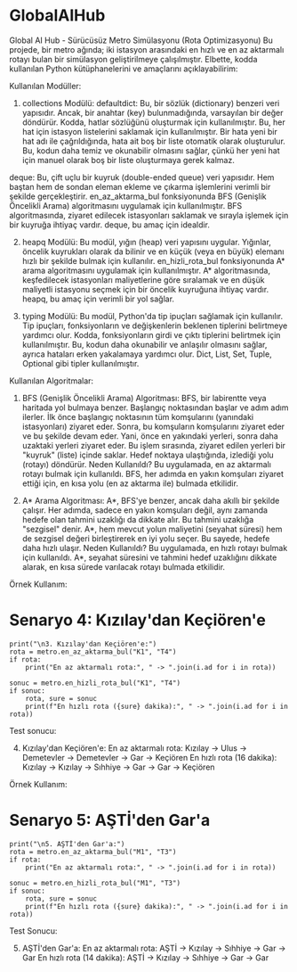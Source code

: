 # GlobalAIHub
Global AI Hub - Sürücüsüz Metro Simülasyonu (Rota Optimizasyonu)
Bu projede, bir metro ağında; iki istasyon arasındaki en hızlı ve en az aktarmalı rotayı bulan bir simülasyon geliştirilmeye çalışılmıştır.
Elbette, kodda kullanılan Python kütüphanelerini ve amaçlarını açıklayabilirim:

Kullanılan Modüller:
1. collections Modülü:
defaultdict:
Bu, bir sözlük (dictionary) benzeri veri yapısıdır. Ancak, bir anahtar (key) bulunmadığında, varsayılan bir değer döndürür.
Kodda, hatlar sözlüğünü oluşturmak için kullanılmıştır. Bu, her hat için istasyon listelerini saklamak için kullanılmıştır. Bir hata yeni bir hat adı ile çağrıldığında, hata ait boş bir liste otomatik olarak oluşturulur.
Bu, kodun daha temiz ve okunabilir olmasını sağlar, çünkü her yeni hat için manuel olarak boş bir liste oluşturmaya gerek kalmaz.

deque:
Bu, çift uçlu bir kuyruk (double-ended queue) veri yapısıdır. Hem baştan hem de sondan eleman ekleme ve çıkarma işlemlerini verimli bir şekilde gerçekleştirir.
en_az_aktarma_bul fonksiyonunda BFS (Genişlik Öncelikli Arama) algoritmasını uygulamak için kullanılmıştır. BFS algoritmasında, ziyaret edilecek istasyonları saklamak ve sırayla işlemek için bir kuyruğa ihtiyaç vardır. deque, bu amaç için idealdir.

2. heapq Modülü:
Bu modül, yığın (heap) veri yapısını uygular. Yığınlar, öncelik kuyrukları olarak da bilinir ve en küçük (veya en büyük) elemanı hızlı bir şekilde bulmak için kullanılır.
en_hizli_rota_bul fonksiyonunda A* arama algoritmasını uygulamak için kullanılmıştır. A* algoritmasında, keşfedilecek istasyonları maliyetlerine göre sıralamak ve en düşük maliyetli istasyonu seçmek için bir öncelik kuyruğuna ihtiyaç vardır. heapq, bu amaç için verimli bir yol sağlar.

3. typing Modülü:
Bu modül, Python'da tip ipuçları sağlamak için kullanılır. Tip ipuçları, fonksiyonların ve değişkenlerin beklenen tiplerini belirtmeye yardımcı olur.
Kodda, fonksiyonların girdi ve çıktı tiplerini belirtmek için kullanılmıştır. Bu, kodun daha okunabilir ve anlaşılır olmasını sağlar, ayrıca hataları erken yakalamaya yardımcı olur.
Dict, List, Set, Tuple, Optional gibi tipler kullanılmıştır.

Kullanılan Algoritmalar:
1. BFS (Genişlik Öncelikli Arama) Algoritması:
BFS, bir labirentte veya haritada yol bulmaya benzer. Başlangıç noktasından başlar ve adım adım ilerler.
İlk önce başlangıç noktasının tüm komşularını (yanındaki istasyonları) ziyaret eder. Sonra, bu komşuların komşularını ziyaret eder ve bu şekilde devam eder. Yani, önce en yakındaki yerleri, sonra daha uzaktaki yerleri ziyaret eder. Bu işlem sırasında, ziyaret edilen yerleri bir "kuyruk" (liste) içinde saklar. Hedef noktaya ulaştığında, izlediği yolu (rotayı) döndürür.
Neden Kullanıldı?
Bu uygulamada, en az aktarmalı rotayı bulmak için kullanıldı.
BFS, her adımda en yakın komşuları ziyaret ettiği için, en kısa yolu (en az aktarma ile) bulmada etkilidir.

2. A* Arama Algoritması:
A*, BFS'ye benzer, ancak daha akıllı bir şekilde çalışır. Her adımda, sadece en yakın komşuları değil, aynı zamanda hedefe olan tahmini uzaklığı da dikkate alır. Bu tahmini uzaklığa "sezgisel" denir. A*, hem mevcut yolun maliyetini (seyahat süresi) hem de sezgisel değeri birleştirerek en iyi yolu seçer. Bu sayede, hedefe daha hızlı ulaşır.
Neden Kullanıldı?
Bu uygulamada, en hızlı rotayı bulmak için kullanıldı.
A*, seyahat süresini ve tahmini hedef uzaklığını dikkate alarak, en kısa sürede varılacak rotayı bulmada etkilidir.

Örnek Kullanım:
# Senaryo 4: Kızılay'dan Keçiören'e
    print("\n3. Kızılay'dan Keçiören'e:")
    rota = metro.en_az_aktarma_bul("K1", "T4")
    if rota:
        print("En az aktarmalı rota:", " -> ".join(i.ad for i in rota))
    
    sonuc = metro.en_hizli_rota_bul("K1", "T4")
    if sonuc:
        rota, sure = sonuc
        print(f"En hızlı rota ({sure} dakika):", " -> ".join(i.ad for i in rota))

Test sonucu:

4. Kızılay'dan Keçiören'e:
En az aktarmalı rota: Kızılay -> Ulus -> Demetevler -> Demetevler -> Gar -> Keçiören
En hızlı rota (16 dakika): Kızılay -> Kızılay -> Sıhhiye -> Gar -> Gar -> Keçiören

Örnek Kullanım:
# Senaryo 5: AŞTİ'den Gar'a
    print("\n5. AŞTİ'den Gar'a:")
    rota = metro.en_az_aktarma_bul("M1", "T3")
    if rota:
        print("En az aktarmalı rota:", " -> ".join(i.ad for i in rota))
        
    sonuc = metro.en_hizli_rota_bul("M1", "T3")
    if sonuc:
        rota, sure = sonuc
        print(f"En hızlı rota ({sure} dakika):", " -> ".join(i.ad for i in rota))

Test Sonucu:

5. AŞTİ'den Gar'a:
En az aktarmalı rota: AŞTİ -> Kızılay -> Sıhhiye -> Gar -> Gar
En hızlı rota (14 dakika): AŞTİ -> Kızılay -> Sıhhiye -> Gar -> Gar

